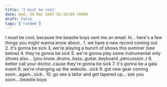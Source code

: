 ```yaml
---
title: 'I must be cool'
date: Wed, 28 Mar 2007 01:58:09 +0000
draft: false
tags: ['random']
---
```


I must be cool, because the beastie boys sent me an email. hi... here's a few things you might wanna know about.. 1. we have a new record coming out 2. it's gonna be sick 3. we're playing a bunch of shows this summer (see below) 4. they're gonna be sick 5. we're gonna play some instrumental only shows also... (you know..drums..bass..guitar..keyboard..percussion..) 6. better call your doctor..cause they're gonna be sick 7. it's gonna be a gala event 8. we're changing up the website...sick 9. got new gear coming soon...again...sick.. 10. go see a tailor and get tapered up... see you soon....beastie boys